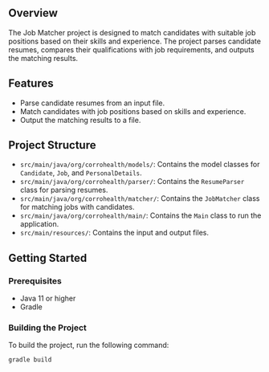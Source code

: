 
## Overview

The Job Matcher project is designed to match candidates with suitable job positions based on their skills and experience. 
The project parses candidate resumes, compares their qualifications with job requirements, and outputs the matching results.

## Features

- Parse candidate resumes from an input file.
- Match candidates with job positions based on skills and experience.
- Output the matching results to a file.

## Project Structure

- `src/main/java/org/corrohealth/models/`: Contains the model classes for `Candidate`, `Job`, and `PersonalDetails`.
- `src/main/java/org/corrohealth/parser/`: Contains the `ResumeParser` class for parsing resumes.
- `src/main/java/org/corrohealth/matcher/`: Contains the `JobMatcher` class for matching jobs with candidates.
- `src/main/java/org/corrohealth/main/`: Contains the `Main` class to run the application.
- `src/main/resources/`: Contains the input and output files.

## Getting Started

### Prerequisites

- Java 11 or higher
- Gradle

### Building the Project

To build the project, run the following command:

```sh
gradle build